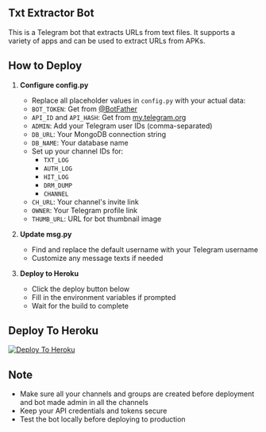 ## Txt Extractor Bot

This is a Telegram bot that extracts URLs from text files. It supports a variety of apps and can be used to extract URLs from APKs.

## How to Deploy

1. **Configure config.py**
   - Replace all placeholder values in `config.py` with your actual data:
   - `BOT_TOKEN`: Get from [@BotFather](https://t.me/BotFather)
   - `API_ID` and `API_HASH`: Get from [my.telegram.org](https://my.telegram.org)
   - `ADMIN`: Add your Telegram user IDs (comma-separated)
   - `DB_URL`: Your MongoDB connection string
   - `DB_NAME`: Your database name
   - Set up your channel IDs for:
     - `TXT_LOG`
     - `AUTH_LOG`
     - `HIT_LOG`
     - `DRM_DUMP`
     - `CHANNEL`
   - `CH_URL`: Your channel's invite link
   - `OWNER`: Your Telegram profile link
   - `THUMB_URL`: URL for bot thumbnail image

2. **Update msg.py**
   - Find and replace the default username with your Telegram username
   - Customize any message texts if needed

3. **Deploy to Heroku**
   - Click the deploy button below
   - Fill in the environment variables if prompted
   - Wait for the build to complete

## Deploy To Heroku

[![Deploy To Heroku](https://www.herokucdn.com/deploy/button.svg)](https://dashboard.heroku.com/new?button-url=https://github.com/&template=https://github.com/nikhilsaini098/Naruto)

## Note
- Make sure all your channels and groups are created before deployment and bot made admin in all the channels
- Keep your API credentials and tokens secure
- Test the bot locally before deploying to production
